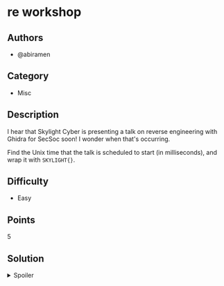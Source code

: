 # re workshop

## Authors
- @abiramen

## Category
- Misc

## Description
I hear that Skylight Cyber is presenting a talk on reverse engineering with Ghidra for SecSoc soon! I wonder when that's occurring.

Find the Unix time that the talk is scheduled to start (in milliseconds), and wrap it with `SKYLIGHT{}`.

## Difficulty
- Easy

## Points
5

## Solution
<details>
<summary>Spoiler</summary>

### Idea
- Find out about a cool event that Skylight and SecSoc are running.
- Learn about Unix time.

### Walkthrough
1. Find the date and time of the workshop on the SecSoc homepage to be Monday 19 July 2021 at 2pm.
2. Find an online Unix time converter and enter the above date and time in. Note that some websites give Unix times in seconds, so you may need to multiply your number by 1000.

### Flag
`SKYLIGHT{1626667200000}`
</details>
